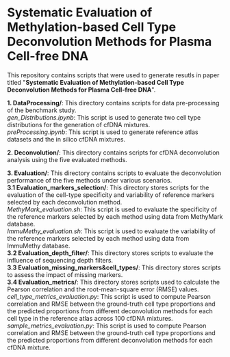 Systematic Evaluation of Methylation-based Cell Type Deconvolution Methods for Plasma Cell-free DNA
=================================================================================
This repository contains scripts that were used to generate resutls in paper titled "**Systematic Evaluation of Methylation-based Cell Type Deconvolution Methods for Plasma Cell-free DNA**".  

**1. DataProcessing/**: This directory contains scripts for data pre-processing of the benchmark study.<br>
  _gen_Distributions.ipynb_: This script is used to generate two cell type distributions for the generation of cfDNA mixtures.<br>
  _preProcessing.ipynb_: This script is used to generate reference atlas datasets and the in silico cfDNA mixtures.
  
**2. Deconvolution/**: This directory contains scripts for cfDNA deconvolution analysis using the five evaluated methods.<br>

**3. Evaluation/**: This directory contains scripts to evaluate the deconvolution performance of the five methods under various scenarios.<br>
   **3.1 Evaluation_markers_selection/**: This directory stores scripts for the evaluation of the cell-type specificity and variability of reference markers selected by each deconvolution method.<br>
  _MethyMark_evaluation.sh_: This script is used to evaluate the specificity of the reference markers selected by each method using data from MethyMark database.<br>
  _ImmuMethy_evaluation.sh_: This script is used to evaluate the variability of the reference markers selected by each method using data from ImmuMethy database.<br>
   **3.2 Evaluation_depth_filter/**: This directory stores scripts to evaluate the influence of sequencing depth filters.<br>
   **3.3 Evaluation_missing_markers&cell_types/**: This directory stores scripts to assess the impact of missing markers.<br>
   **3.4 Evaluation_metrics/**: This directory stores scripts used to calculate the Pearson correlation and the root-mean-square error (RMSE) values.<br>
    _cell_type_metrics_evaluation.py_: This script is used to compute Pearson correlation and RMSE between the ground-truth cell type proportions and the predicted proportions from different deconvolution methods for each cell type in the reference atlas across 100 cfDNA mixtures.<br>
    _sample_metrics_evaluation.py_: This script is used to compute Pearson correlation and RMSE between the ground-truth cell type proportions and the predicted proportions from different deconvolution methods for each cfDNA mixture.
